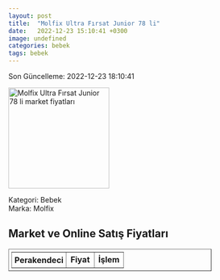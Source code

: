 ```yaml
---
layout: post
title:  "Molfix Ultra Fırsat Junior 78 li"
date:   2022-12-23 15:10:41 +0300
image: undefined
categories: bebek
tags: bebek
---
```


Son Güncelleme: 2022-12-23 18:10:41

<img src="undefined" width="200" alt="Molfix Ultra Fırsat Junior 78 li market fiyatları" />

Kategori: Bebek
<br />
Marka: Molfix

<h2>Market ve Online Satış Fiyatları</h2>

<table border="1" style="padding: 5px;width:80%;">
  <tr>
    <td style="padding: 5px;"><strong>Perakendeci</strong></td>
    <td><strong>Fiyat</strong></td>
    <td><strong>İşlem</strong></td>
  </tr>
  
</table>
